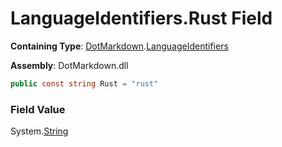 # LanguageIdentifiers\.Rust Field

**Containing Type**: [DotMarkdown](../../README.md)\.[LanguageIdentifiers](../README.md)

**Assembly**: DotMarkdown\.dll

```csharp
public const string Rust = "rust"
```

### Field Value

System\.[String](https://docs.microsoft.com/en-us/dotnet/api/system.string)